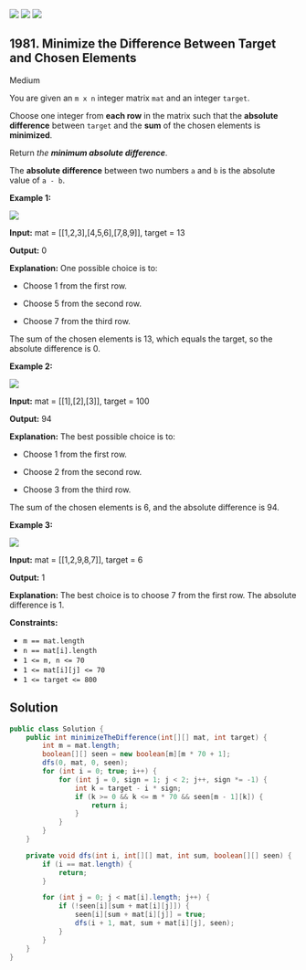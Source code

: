 [![](https://img.shields.io/github/stars/javadev/LeetCode-in-Java?label=Stars&style=flat-square)](https://github.com/javadev/LeetCode-in-Java)
[![](https://img.shields.io/github/forks/javadev/LeetCode-in-Java?label=Fork%20me%20on%20GitHub%20&style=flat-square)](https://github.com/javadev/LeetCode-in-Java/fork)
[![](https://img.shields.io/badge/-LeetCode%20in%20Kotlin-blue?style=flat-square)](https://github.com/javadev/LeetCode-in-Kotlin)

## 1981\. Minimize the Difference Between Target and Chosen Elements

Medium

You are given an `m x n` integer matrix `mat` and an integer `target`.

Choose one integer from **each row** in the matrix such that the **absolute difference** between `target` and the **sum** of the chosen elements is **minimized**.

Return _the **minimum absolute difference**_.

The **absolute difference** between two numbers `a` and `b` is the absolute value of `a - b`.

**Example 1:**

![](https://assets.leetcode.com/uploads/2021/08/03/matrix1.png)

**Input:** mat = \[\[1,2,3],[4,5,6],[7,8,9]], target = 13

**Output:** 0

**Explanation:** One possible choice is to: 

- Choose 1 from the first row. 

- Choose 5 from the second row. 

- Choose 7 from the third row. 
  
The sum of the chosen elements is 13, which equals the target, so the absolute difference is 0.

**Example 2:**

![](https://assets.leetcode.com/uploads/2021/08/03/matrix1-1.png)

**Input:** mat = \[\[1],[2],[3]], target = 100

**Output:** 94

**Explanation:** The best possible choice is to: 

- Choose 1 from the first row. 

- Choose 2 from the second row. 

- Choose 3 from the third row. 
  
The sum of the chosen elements is 6, and the absolute difference is 94.

**Example 3:**

![](https://assets.leetcode.com/uploads/2021/08/03/matrix1-3.png)

**Input:** mat = \[\[1,2,9,8,7]], target = 6

**Output:** 1

**Explanation:** The best choice is to choose 7 from the first row. The absolute difference is 1.

**Constraints:**

*   `m == mat.length`
*   `n == mat[i].length`
*   `1 <= m, n <= 70`
*   `1 <= mat[i][j] <= 70`
*   `1 <= target <= 800`

## Solution

```java
public class Solution {
    public int minimizeTheDifference(int[][] mat, int target) {
        int m = mat.length;
        boolean[][] seen = new boolean[m][m * 70 + 1];
        dfs(0, mat, 0, seen);
        for (int i = 0; true; i++) {
            for (int j = 0, sign = 1; j < 2; j++, sign *= -1) {
                int k = target - i * sign;
                if (k >= 0 && k <= m * 70 && seen[m - 1][k]) {
                    return i;
                }
            }
        }
    }

    private void dfs(int i, int[][] mat, int sum, boolean[][] seen) {
        if (i == mat.length) {
            return;
        }

        for (int j = 0; j < mat[i].length; j++) {
            if (!seen[i][sum + mat[i][j]]) {
                seen[i][sum + mat[i][j]] = true;
                dfs(i + 1, mat, sum + mat[i][j], seen);
            }
        }
    }
}
```